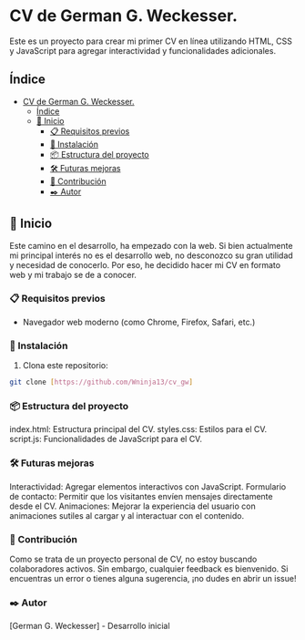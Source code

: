 # CV de German G. Weckesser.

Este es un proyecto para crear mi primer CV en línea utilizando HTML, CSS y JavaScript para agregar interactividad y funcionalidades adicionales.

## Índice
- [CV de German G. Weckesser.](#cv-de-german-g-weckesser)
  - [Índice](#índice)
  - [🚀 Inicio](#-inicio)
    - [📋 Requisitos previos](#-requisitos-previos)
    - [🔧 Instalación](#-instalación)
    - [📦 Estructura del proyecto](#-estructura-del-proyecto)
    - [🛠️ Futuras mejoras](#️-futuras-mejoras)
    - [🤝 Contribución](#-contribución)
    - [✒️ Autor](#️-autor)

## 🚀 Inicio

Este camino en el desarrollo, ha empezado con la web. Si bien actualmente mi principal interés no es el desarrollo web, no desconozco su gran utilidad y necesidad de conocerlo. Por eso, he decidido hacer mi CV en formato web y mi trabajo se de a conocer. 

### 📋 Requisitos previos

- Navegador web moderno (como Chrome, Firefox, Safari, etc.)

### 🔧 Instalación

1. Clona este repositorio:
```bash
git clone [https://github.com/Wninja13/cv_gw]
```

### 📦 Estructura del proyecto

index.html: Estructura principal del CV.
styles.css: Estilos para el CV.
script.js: Funcionalidades de JavaScript para el CV.

### 🛠️ Futuras mejoras

Interactividad: Agregar elementos interactivos con JavaScript.
Formulario de contacto: Permitir que los visitantes envíen mensajes directamente desde el CV.
Animaciones: Mejorar la experiencia del usuario con animaciones sutiles al cargar y al interactuar con el contenido.

### 🤝 Contribución

Como se trata de un proyecto personal de CV, no estoy buscando colaboradores activos. Sin embargo, cualquier feedback es bienvenido. Si encuentras un error o tienes alguna sugerencia, ¡no dudes en abrir un issue!

### ✒️ Autor
[German G. Weckesser] - Desarrollo inicial